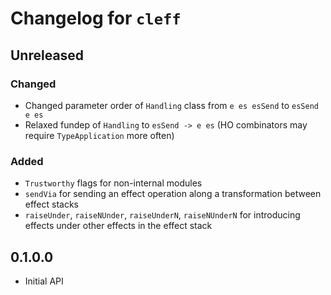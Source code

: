 # Changelog for `cleff`

## Unreleased

### Changed

- Changed parameter order of `Handling` class from `e es esSend` to `esSend e es`
- Relaxed fundep of `Handling` to `esSend -> e es` (HO combinators may require `TypeApplication` more often)

### Added

- `Trustworthy` flags for non-internal modules
- `sendVia` for sending an effect operation along a transformation between effect stacks
- `raiseUnder`, `raiseNUnder`, `raiseUnderN`, `raiseNUnderN` for introducing effects under other effects in the effect stack

## 0.1.0.0

- Initial API
